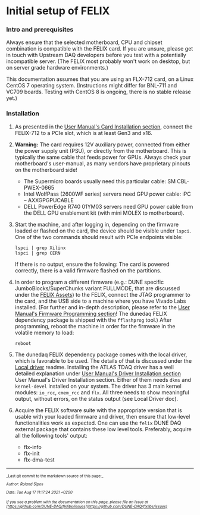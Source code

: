 # Initial setup of FELIX
### Intro and prerequisites 
Always ensure that the selected motherboard, CPU and chipset combination is compatible with the FELIX card. If you are unsure, please get in touch with Upstream DAQ developers before you test with a potentially incompatible server. (The FELIX most probably won't work on desktop, but on server grade hardware environments.)

This documentation assumes that you are using an FLX-712 card, on a Linux CentOS 7 operating system. (Instructions might differ for BNL-711 and VC709 boards. Testing with CentOS 8 is ongoing, there is no stable release yet.)

### Installation


1. As presented in the [User Manual's Card Installation section](https://atlas-project-felix.web.cern.ch/atlas-project-felix/user/felix-user-manual/versions/4.0.6/3_hardware_setup.html#subsec:bnl711install), connect the FELIX-712 to a PCIe slot, which is at least Gen3 and x16.



2. **Warning:** The card requires 12V auxiliary power, connected from either the power supply unit (PSU), or directly from the motherboard. This is typically the same cable that feeds power for GPUs. Always check your motherboard's user-manual, as many vendors have proprietary pinouts on the motherboard side!
    * The Supermicro boards usually need this particular cable: SM CBL-PWEX-0665
    * Intel WolfPass (2600WF series) servers need GPU power cable: iPC – AXXGPGPUCABLE
    * DELL PowerEdge R740 01YM03 servers need GPU power cable from the DELL GPU enablement kit (with mini MOLEX to motherboard).



3. Start the machine, and after logging in, depending on the firmware loaded or flashed on the card, the device should be visible under 
   `lspci`. One of the two commands should result with PCIe endpoints visible:
   ```
   lspci | grep Xilinx
   lspci | grep CERN 
   ```
   If there is no output, ensure the following: The card is powered correctly, there is a valid firmware flashed on the partitions.



4. In order to program a different firmware (e.g.: DUNE specific JumboBlocks/SuperChunks variant FULLMODE, that are discussed under the [FELIX Assets](FELIX-assets.md#firmware_versions)) to the FELIX, connect the JTAG programmer to the card, and the USB side to a machine where you have Vivado Labs installed. (For further and in-depth description, please refer to the [User Manual's Firmware Programming section](https://atlas-project-felix.web.cern.ch/atlas-project-felix/user/felix-user-manual/versions/4.0.6/4_firmware_programming.html#_4_2_firmware_programming)! The dunedaq FELIX dependency package is shipped with the `fflashprog` tool.) After programming, reboot the machine in order for the firmware in the volatile memory to load:
   ```
   reboot
   ```



5. The dunedaq FELIX dependency package comes with the local driver, which is favorable to be used. The details of that is discussed under the [Local driver](https://github.com/DUNE-DAQ/flxlibs/wiki/Local-driver) readme. Installing the ATLAS TDAQ driver has a well detailed explanation under [User Manual's Driver Installation section](https://atlas-project-felix.web.cern.ch/atlas-project-felix/user/felix-user-manual/versions/4.0.6/5_software_installation.html#_5_2_1_driver_rpm_installation_instructions) User Manual's Driver Installation section.
Either of them needs `dkms` and `kernel-devel` installed on your system. The driver has 3 main kernel modules: `io_rcc`, `cmem_rcc` and `flx`. All three needs to show meaningful output, without errors, on the status output (see Local Driver doc).



6. Acquire the FELIX software suite with the appropriate version that is usable with your loaded firmware and driver, then ensure that low-level functionalities work as expected. One can use the `felix` DUNE DAQ external package that contains these low level tools. 
Preferably, acquire all the following tools' output:

    * flx-info
    * flx-init
    * flx-dma-test



-----

<font size="1">
_Last git commit to the markdown source of this page:_


_Author: Roland Sipos_

_Date: Tue Aug 17 11:17:24 2021 +0200_

_If you see a problem with the documentation on this page, please file an Issue at [https://github.com/DUNE-DAQ/flxlibs/issues](https://github.com/DUNE-DAQ/flxlibs/issues)_
</font>

